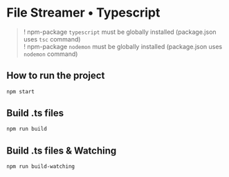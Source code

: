 # File Streamer • Typescript

> ! npm-package `typescript` must be globally installed (package.json uses `tsc` command)
	<br>
	! npm-package `nodemon` must be globally installed (package.json uses `nodemon` command)

## How to run the project
```bash
npm start
```

## Build .ts files
```bash
npm run build
```
## Build .ts files & Watching
```bash
npm run build-watching
```